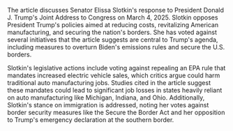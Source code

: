 The article discusses Senator Elissa Slotkin's response to President Donald J. Trump's Joint Address to Congress on March 4, 2025. Slotkin opposes President Trump's policies aimed at reducing costs, revitalizing American manufacturing, and securing the nation's borders. She has voted against several initiatives that the article suggests are central to Trump's agenda, including measures to overturn Biden's emissions rules and secure the U.S. borders.

Slotkin's legislative actions include voting against repealing an EPA rule that mandates increased electric vehicle sales, which critics argue could harm traditional auto manufacturing jobs. Studies cited in the article suggest these mandates could lead to significant job losses in states heavily reliant on auto manufacturing like Michigan, Indiana, and Ohio. Additionally, Slotkin's stance on immigration is addressed, noting her votes against border security measures like the Secure the Border Act and her opposition to Trump's emergency declaration at the southern border.